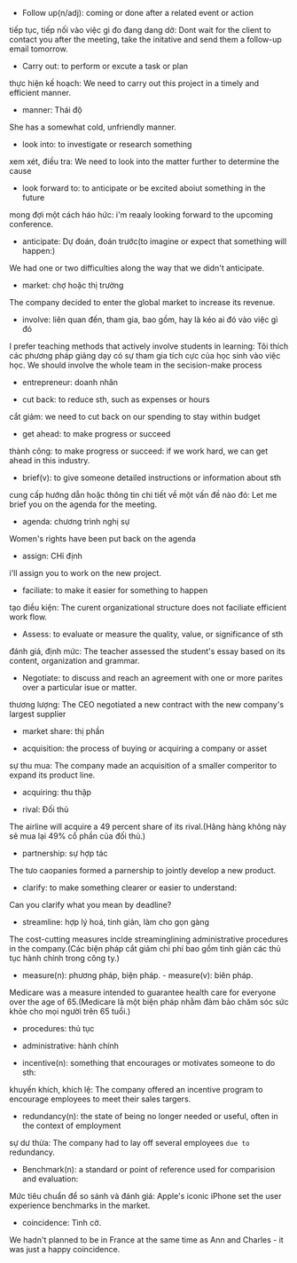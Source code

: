 - Follow up(n/adj): coming or done after a related event or action

tiếp tục, tiếp nối vào việc gì đo đang dang dở: Dont wait for the client to contact you after the meeting, take the initative and send them a follow-up email tomorrow.


- Carry out: to perform or excute a task or plan

thực hiện kế hoạch: We need to carry out this project in a timely and efficient manner.


- manner: Thái độ

She has a somewhat cold, unfriendly manner.


- look into: to investigate or research something

xem xét, điều tra: We need to look into the matter further to determine the cause


- look forward to: to anticipate or be excited aboiut something in the future


mong đợi một cách háo hức: i'm reaaly looking forward to the upcoming conference.


- anticipate: Dự đoán, đoán trước(to imagine or expect that something will happen:)

We had one or two difficulties along the way that we didn't anticipate.


- market: chợ hoặc thị trường

The company decided to enter the global market to increase its revenue.

- involve: liên quan đến, tham gia, bao gồm, hay là kéo ai đó vào việc gì đó

I prefer teaching methods that actively involve students in learning: Tôi thích các phương pháp giảng dạy có sự tham gia tích cực của học sinh vào việc học.
We should involve the whole team in the secision-make process


- entrepreneur: doanh nhân


- cut back: to reduce sth, such as expenses or hours

cắt giảm: we need to cut back on our spending to stay within budget


- get ahead: to make progress or succeed

thành công: to make progress or succeed: if we work hard, we can get ahead in this industry.


- brief(v): to give someone detailed instructions or information about sth

cung cấp hướng dẫn hoặc thông tin chi tiết về một vấn đề nào đó: Let me brief you on the agenda for the meeting.


- agenda: chương trình nghị sự

Women's rights have been put back on the agenda


- assign: CHỉ định

i'll assign you to work on the new project.


- faciliate: to make it easier for something to happen

tạo điều kiện: The curent organizational structure does not faciliate efficient work flow.


- Assess: to evaluate or measure the quality, value, or significance of sth

đánh giá, định mức: The teacher assessed the student's essay based on its content, organization and grammar.


- Negotiate: to discuss and reach an agreement with one or more parites over a particular isue or matter.

thương lượng: The CEO negotiated a new contract with the new company's largest supplier


- market share: thị phần


- acquisition: the process of buying or acquiring a company or asset

sự thu mua: The company made an acquisition of a smaller comperitor to expand its product line.


- acquiring: thu thập

- rival: Đối thủ

The airline will acquire a 49 percent share of its rival.(Hãng hàng không này sẽ mua lại 49% cổ phần của đối thủ.)


- partnership: sự hợp tác

The tưo caopanies formed a parnership to jointly develop a new product.


- clarify: to make something clearer or easier to understand:

Can you clarify what you mean by deadline?


- streamline: hợp lý hoá, tinh giản, làm cho gọn gàng

The cost-cutting measures inclde streaminglining administrative procedures in the company.(Các biện pháp cắt giảm chi phí bao gồm tinh giản các thủ tục hành chính trong công ty.)

- measure(n): phương pháp, biện pháp. - measure(v): biên pháp.

Medicare was a measure intended to guarantee health care for everyone over the age of 65.(Medicare là một biện pháp nhằm đảm bảo chăm sóc sức khỏe cho mọi người trên 65 tuổi.)


- procedures: thủ tục
- administrative: hành chính

- incentive(n): something that encourages or motivates someone to do sth:

khuyến khích, khích lệ: The company offered an incentive program to encourage employees to meet their sales targers.

- redundancy(n): the state of being no longer needed or useful, often in the context of employment

sự dư thừa: The company had to lay off several employees `due to` redundancy.


- Benchmark(n): a standard or point of reference used for comparision and evaluation:

Mức tiêu chuẩn để so sánh và đánh giá: Apple's iconic iPhone set the user experience benchmarks in the market.


- coincidence: Tình cờ.

We hadn't planned to be in France at the same time as Ann and Charles - it was just a happy coincidence.


